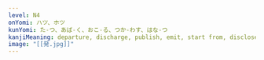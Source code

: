 ```yaml
---
level: N4
onYomi: ハツ、ホツ
kunYomi: た-つ、あば-く、おこ-る、つか-わす、はな-つ
kanjiMeaning: departure, discharge, publish, emit, start from, disclose, counter for gunshots
image: "[[発.jpg]]"
---
```


